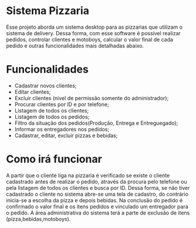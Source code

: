 # Sistema Pizzaria

Esse projeto aborda um sistema desktop para as pizzarias que utilizam o sistema de delivery. Dessa forma, com esse software é possível realizar pedidos, controlar clientes e motoboys, calcular o valor final de cada pedido e outras funcionalidades mais detalhadas abaixo.

# Funcionalidades

- Cadastrar novos clientes;
- Editar clientes;
- Excluir clientes (nível de permissão somente do administrador);
- Procurar clientes por ID e por telefone;
- Listagem de todos os clientes;
- Listagem de todos os pedidos;
- Filtro da situação dos pedidos(Produção, Entrega e Entreguegado);
- Informar os entregadores nos pedidos;
- Cadastrar, editar, excluir pizzas e bebidas;

# Como irá funcionar

  A partir que o cliente liga na pizzaria é verificado se existe o cliente cadastrado antes de realizar o pedido, através da procura pelo telefone ou pela listagem de todos os clientes e busca por ID. Dessa forma, se não tiver cadastrado o cliente no sistema abre-se uma tela de cadastro, do contrário inicia-se a escolha da pizza e depois bebidas. Na conclusão do pedido é confirmado o valor final e os itens pedidos e vinculado um entregador para o pedido.
  A área administrativa do sistema terá a parte de exclusão de itens (pizza,bebidas,motoboys).
